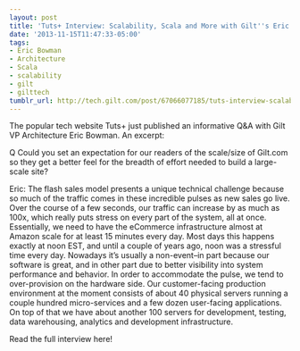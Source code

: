 ```yaml
---
layout: post
title: 'Tuts+ Interview: Scalability, Scala and More with Gilt''s Eric Bowman'
date: '2013-11-15T11:47:33-05:00'
tags:
- Eric Bowman
- Architecture
- Scala
- scalability
- gilt
- gilttech
tumblr_url: http://tech.gilt.com/post/67066077185/tuts-interview-scalability-scala-and-more-with
---
```



The popular tech website Tuts+ just published an informative Q&A with Gilt VP Architecture Eric Bowman. An excerpt:


Q Could you set an expectation for our readers of the scale/size of Gilt.com so they get a better feel for the breadth of effort needed to build a large-scale site?



Eric: The flash sales model presents a unique technical challenge because so much of the traffic comes in these incredible pulses as new sales go live. Over the course of a few seconds, our traffic can increase by as much as 100x, which really puts stress on every part of the system, all at once. Essentially, we need to have the eCommerce infrastructure almost at Amazon scale for at least 15 minutes every day. Most days this happens exactly at noon EST, and until a couple of years ago, noon was a stressful time every day. Nowadays it’s usually a non-event–in part because our software is great, and in other part due to better visibility into system performance and behavior.
In order to accommodate the pulse, we tend to over-provision on the hardware side. Our customer-facing production environment at the moment consists of about 40 physical servers running a couple hundred micro-services and a few dozen user-facing applications. On top of that we have about another 100 servers for development, testing, data warehousing, analytics and development infrastructure.

Read the full interview here!
